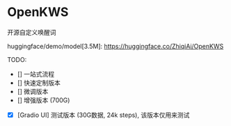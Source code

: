 # OpenKWS
开源自定义唤醒词

huggingface/demo/model[3.5M]: https://huggingface.co/ZhiqiAi/OpenKWS


TODO:

- [] 一站式流程
- [] 快速定制版本
- [] 微调版本 
- [] 增强版本 (700G)
- [x] [Gradio UI] 测试版本 (30G数据, 24k steps), 该版本仅用来测试

